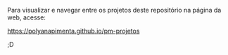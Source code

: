 Para visualizar e navegar entre os projetos deste repositório na página da web, acesse:

https://polyanapimenta.github.io/pm-projetos

;D


